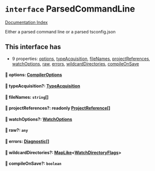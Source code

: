 # `interface` ParsedCommandLine

[Documentation Index](../README.md)

Either a parsed command line or a parsed tsconfig.json

## This interface has

- 9 properties:
[options](#-options-compileroptions),
[typeAcquisition](#-typeacquisition-typeacquisition),
[fileNames](#-filenames-string),
[projectReferences](#-projectreferences-readonly-projectreference),
[watchOptions](#-watchoptions-watchoptions),
[raw](#-raw-any),
[errors](#-errors-diagnostic),
[wildcardDirectories](#-wildcarddirectories-maplikewatchdirectoryflags),
[compileOnSave](#-compileonsave-boolean)


#### 📄 options: [CompilerOptions](../interface.CompilerOptions/README.md)



#### 📄 typeAcquisition?: [TypeAcquisition](../interface.TypeAcquisition/README.md)



#### 📄 fileNames: `string`\[]



#### 📄 projectReferences?: readonly [ProjectReference](../interface.ProjectReference/README.md)\[]



#### 📄 watchOptions?: [WatchOptions](../interface.WatchOptions/README.md)



#### 📄 raw?: `any`



#### 📄 errors: [Diagnostic](../interface.Diagnostic/README.md)\[]



#### 📄 wildcardDirectories?: [MapLike](../interface.MapLike/README.md)\<[WatchDirectoryFlags](../enum.WatchDirectoryFlags/README.md)>



#### 📄 compileOnSave?: `boolean`



